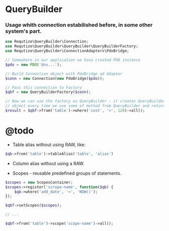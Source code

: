 # QueryBuilder

### Usage whith connection estabilished before, in some other system's part.
```php
use Requtize\QueryBuilder\Connection;
use Requtize\QueryBuilder\QueryBuilder\QueryBuilderFactory;
use Requtize\QueryBuilder\ConnectionAdapters\PdoBridge;

// Somewhere in our application we have created PDO instance
$pdo = new PDO('dns...');

// Build Connection object with PdoBridge ad Adapter
$conn = new Connection(new PdoBridge($pdo));

// Pass this connection to Factory
$qbf = new QueryBuilderFactory($conn);

// Now we can use the factory as QueryBuilder - it creates QueryBuilder
// object every time we use some of method from QueryBuilder and returns it.
$result = $qbf->from('table')->where('cost', '>', 120)->all();
```

# @todo

- Table alias without using RAW, like:
```php
$qb->from('table')->tableAlias('table', 'alias')
```
- Column alias without using a RAW.

- Scopes - reusable predefined groups of statements.
```php
$scopes = new ScopesContainer;
$scopes->register('scrope-name', function($qb) {
    $qb->where('add_date', '<', 'NOW()');
});

$qbf->setScopes($scopes);

// ...

$qbf->from('table')->scope('scope-name')->all();
```
